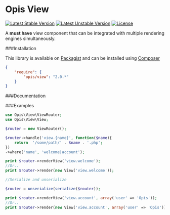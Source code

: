 Opis View
=========
[![Latest Stable Version](https://poser.pugx.org/opis/view/version.png)](https://packagist.org/packages/opis/view)
[![Latest Unstable Version](https://poser.pugx.org/opis/view/v/unstable.png)](//packagist.org/packages/opis/view)
[![License](https://poser.pugx.org/opis/view/license.png)](https://packagist.org/packages/opis/view)

A **must have** view component that can be integrated with multiple rendering engines simultaneously.

###Installation

This library is available on [Packagist](https://packagist.org/packages/opis/view) and can be installed using [Composer](http://getcomposer.org)

```json
{
    "require": {
        "opis/view": "2.0.*"
    }
}
```

###Documentation

###Examples

```php
use Opis\View\ViewRouter;
use Opis\View\View;

$router = new ViewRouter();

$router->handle('view.{name}', function($name){
    return  '/some/path/' . $name . '.php';
})
->where('name', 'welcome|account');

print $router->renderView('view.welcome');
//Or..
print $router->render(new View('view.welcome'));

//Serialize and unserialize

$router = unserialize(serialize($router));

print $router->renderView('view.account', array('user' => 'Opis'));
//Or..
print $router->render(new View('view.account', array('user' => 'Opis')));
```